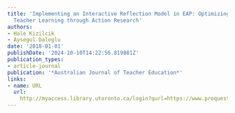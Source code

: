 ```yaml
---
title: 'Implementing an Interactive Reflection Model in EAP: Optimizing Student and
  Teacher Learning through Action Research'
authors:
- Hale Kizilcik
- Aysegul Daloglu
date: '2018-01-01'
publishDate: '2024-10-10T14:22:56.819881Z'
publication_types:
- article-journal
publication: '*Australian Journal of Teacher Education*'
links:
- name: URL
  url: 
    http://myaccess.library.utoronto.ca/login?qurl=https://www.proquest.com/docview/2155996139?accountid=14771&bdid=38382&_bd=us5lamfcILkQ%2F1fyqQymh0XULfY%3D
---
```


